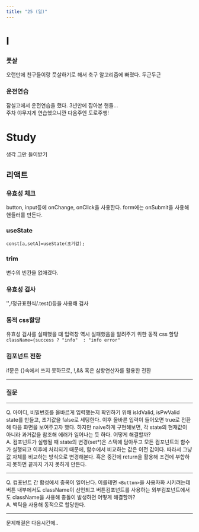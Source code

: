 ```yaml
---
title: "25 (일)"
---
```

# I
### 풋살
오랜만에 친구들이랑 풋살하기로 해서 축구 알고리즘에 빠졌다. 두근두근
### 운전연습
잠실고에서 운전연습을 했다. 3년만에 잡아본 핸들...   
주차 야무지게 연습했으니깐 다음주엔 도로주행!
# Study
생각 그만 들이받기
## 리액트
### 유효성 체크
button, input등에 onChange, onClick을 사용한다. form에는 onSubmit을 사용해 핸들러를 만든다.
### useState
`const[a,setA]=useState(초기값);`
### trim
변수의 빈칸을 없애겠다.
### 유효성 검사
'',/정규표현식/.test()등을 사용해 검사
### 동적 css할당
유효성 검사를 실패했을 떄 입력창 역시 실패했음을 알려주기 위한 동적 css 할당
`className={success ? "info"  : "info error"`
### 컴포넌트 전환
if문은 {}속에서 쓰지 못하므로, !,&& 혹은 삼항연산자를 활용한 전환
***
### 질문
***
Q. 아이디, 비밀번호를 올바르게 입력했는지 확인하기 위해 isIdValid, isPwValid state를 만들고, 초기값을 false로 세팅한다. 이후 올바른 입력이 들어오면 true로 전환해 다음 화면을 보여주고자 했다.
하지만 naive하게 구현해보면, 각 state의 현재값이 아니라 과거값을 참조해 에러가 일어나는 듯 하다. 어떻게 해결할까?   
A. 컴포넌트가 실행될 때 state의 변경(set*)은 스택에 담아두고 모든 컴포넌트의 함수가 실행되고 이후에 처리되기 때문에, 함수에서 비교하는 값은 이전 값이다.
따라서 그냥 값 자체를 비교하는 방식으로 변경해본다. 혹은 중간에 return을 활용해 조건에 부합하지 못하면 끝까지 가지 못하게 만든다.
***
Q. 컴포넌트 간 합성에서 중복이 일어난다. 이를테면 `<Button>`을 사용자화 시키려는데 버튼 내부에서도 className이 선언되고 버튼컴포넌트를 사용하는 외부컴포넌트에서도 className을 사용해 충돌이 발생하면 어떻게 해결할까?   
A. 백틱을 사용해 동적으로 할당한다. 
***
문제해결은 다음시간에..
